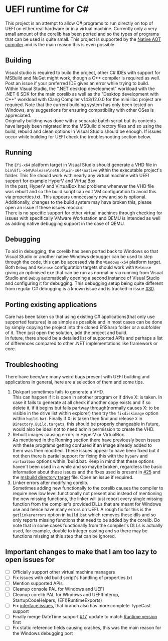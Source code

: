 # UEFI runtime for C#

This project is an attempt to allow C# programs to run directly on top of UEFI on either real hardware or in a virtual machine. Currently only a very small amount of the corelib has been ported and so the types of programs that can be used is quite small. This project is supported by the [Native AOT compiler](https://github.com/dotnet/runtimelab/tree/feature/NativeAOT) and is the main reason this is even possible.

## Building

Visual studio is required to build the project, other C# IDEs with support for MSBuild and NuGet might work, though a C++ compiler is required as well. Post an issue if your preferred IDE gives an error while trying to build.\
Within Visual Studio, the ".NET desktop development" workload with the .NET 6 SDK for the main corelib as well as the "Desktop development with C++" workload with Clang Compiler v143/12.0.0 for the mini libc project are required. Note that the current building system has only been tested on Windows, any suggestions for ensuring compatibility with other OSes is appreciated.\
Originally building was done with a separate batch script but its contents have largely been migrated into the MSBuild directory files and so using the build, rebuild and clean options in Visual Studio should be enough. If issues occur while building for UEFI check the troubleshooting section below.

## Running

The `Efi-x64` platform target in Visual Studio should generate a VHD file in `bin\Efi-x64\Release\net6.0\win-x64\native` within the executable project's folder. This file should work with nearly any virtual machine with UEFI support for example HyperV and VirtualBox.\
In the past, HyperV and VirtualBox had problems whenever the VHD file was rebuilt and so the build script can edit VM configuration to avoid this via properties.txt. This appears unnecessary now and so is optional. Additionally, changes to the build system may have broken this, please open an issue if these issues reoccur.\
There is no specific support for other virtual machines through checking for issues with specifically VMware Workstation and QEMU is intended as well as adding native debugging support in the case of QEMU.

## Debugging

To aid in debugging, the corelib has been ported back to Windows so that Visual Studio or another native Windows debugger can be used to step through the code, this can be accessed via the `Windows-x64` platform target. Both `Debug` and `Release` configuration targets should work with `Release` giving an optimised exe that can be run as normal or via running from Visual Studio and `Debug` automatically opening a second instance of Visual Studio and configuring it for debugging. This debugging setup being quite different from regular C# debugging is a known issue and is tracked in issue [#30](https://github.com/JoshuaWierenga/EfiSharp/issues/30).

## Porting existing applications

Care has been taken so that using existing C# applications(that only use supported features) is as simple as possible and in most cases can be done by simply copying the project into the cloned EfiSharp folder or a subfolder of it. Then just open the solution, add the project and build.\
In future, there should be a detailed list of supported APIs and perhaps a list of differences compared to other .NET implementations like framework or core.

## Troubleshooting

There have been/are many weird bugs present with UEFI building and applications in general, here are a selection of them and some tips.
1. Diskpart sometimes fails to generate a VHD.\
This can happen if it is open in another program or if drive X: is taken. In case it fails to generate at all check if another copy exists and if so delete it, if it begins but fails partway through(normally causes X: to be visible in the drive list within explorer) then try the `fixdiskimage` option within `build.bat`. Finally if X: is taken then find and release `X` in `Directory.Build.targets`, this should be properly changeable in future, would also be ideal not to need admin permission to create the VHD.
2. Rebuilt images causing errors in HyperV or VirtualBox.\
As mentioned in the Running section there have previously been issues with these programs getting confused if an image already added to them was then modified. These issues appear to have been fixed but if not then there is partial support for fixing this with the `hyperv` and `virtualbox` options within `build.bat. Keep in mind that these options haven't been used in a while and so maybe broken, regardless the basic information about these issues and the fixes used is present in [#25](https://github.com/JoshuaWierenga/EfiSharp/issues/25) and the [msbuild directory target](https://github.com/JoshuaWierenga/EfiSharp/blob/BuildOverhaul/Directory.Build.targets) file. Open an issue if required.
3. Linker errors after modifying corelib.\
Sometimes adding new functionally to the corelib causes the compiler to require new low level functionally not present and instead of mentioning the new missing functions, the linker will just report every single missing function from the compiler's provided DLLs that are meant for Windows use and hence have many errors on UEFI. A rough fix for this is the `getlinkererrors` option in `build.bat` which removes these dlls and so only reports missing functions that need to be added by the corelib. Do note that in some cases functionally from the compiler's DLLs is actually used, for example, double to integer casting and so there may be functions missing at this step that can be ignored.

## Important changes to make that I am too lazy to open issues for
- [ ] Officially support other virtual machine managers
- [ ] Fix issues with old build script's handling of properties.txt
- [ ] Mention supported APIs
- [ ] Cleanup console PAL for Windows and UEFI
- [ ] Cleanup corelib PAL for WIndows and UEFI(Interop, StartupCodeHelpers, {EFI}RuntimeExports)
- [ ] Fix [interface issues](https://github.com/JoshuaWierenga/EfiSharp/tree/InterfaceSupport), that branch also has more complete TypeCast support
- [ ] Finally merge DateTime support [#17](https://github.com/JoshuaWierenga/EfiSharp/pull/17), update to match [Runtime version](https://github.com/dotnet/runtimelab/blob/feature/NativeAOT/src/libraries/System.Private.CoreLib/src/System/DateTime.cs) first
- [ ] Fix static reference fields causing crashes, this was the main reason for the Windows debugging port
